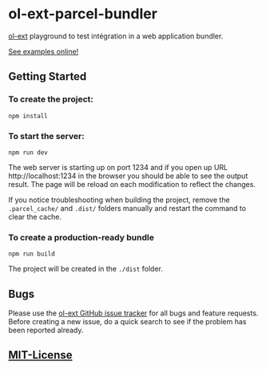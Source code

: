 # ol-ext-parcel-bundler

[ol-ext](https://github.com/Viglino/ol-ext) playground to test intégration in a web application bundler.

[See examples online!](https://viglino.github.io/ol-ext-parcel-bundler/build/)

## Getting Started

### To create the project:
````
npm install
````

### To start the server:
````
npm run dev
````
The web server is starting up on port 1234 and if you open up URL http://localhost:1234 in the browser you should be able to see the output result.
The page will be reload on each modification to reflect the changes.

If you notice troubleshooting when building the project, remove the `.parcel_cache/` and `.dist/` folders manually and restart the command to clear the cache.

### To create a production-ready bundle
````
npm run build
````
The project will be created in the `./dist` folder.

## Bugs

Please use the [ol-ext GitHub issue tracker](https://github.com/Viglino/ol-ext/issues) for all bugs and feature requests. Before creating a new issue, do a quick search to see if the problem has been reported already.

## [MIT-License](https://github.com/Viglino/ol-ext-parcel-bundler/blob/master/LICENSE)
